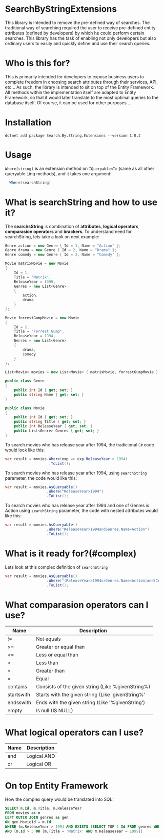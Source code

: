 # SearchByStringExtensions

This library is intended to remove the pre-defined way of searches. The traditional way of searching required the user to receive pre-defined entity attributes (defined by developers) by which he could perform certain searches. This library has the task of enabling not only developers but also ordinary users to easily and quickly define and use their search queries.

# Who is this for?

This is primarily intended for developers to expose business users to complete freedom in choosing search attributes through their services, API, etc... As such, the library is intended to sit on top of the Entity Framework. All methods within the implementation itself are adapted to Entity Framework, so that it would later translate to the most optimal queries to the database itself. Of course, it can be used for other purposes...

# Installation
```
dotnet add package Search.By.String.Extensions --version 1.0.2
```
# Usage
```Where(string)``` is an extension method on ```IQueryable<T>``` (same as all other queryable Linq methods), and it takes one argument:
```c#
  Where(searchString)
```

# What is searchString and how to use it?

The **searchsString** is combination of  **attributes**, **logical operators**, **comparasion operators** and **brackers**.
To understand need for searchString, lets take a look on next example:

```c#
Genre action = new Genre { Id = 1, Name = "Action" };
Genre drama = new Genre { Id = 2, Name = "Drama" };
Genre comedy = new Genre { Id = 3, Name = "Comedy" };

Movie matrixMovie = new Movie 
{ 
    Id = 1, 
    Title = "Matrix",
    ReleaseYear = 1999, 
    Genres = new List<Genre> 
    { 
        action, 
        drama 
    } 
};

Movie forrestGumpMovie = new Movie 
{ 
    Id = 2, 
    Title = "Forrest Gump",
    ReleaseYear = 1994, 
    Genres = new List<Genre> 
    { 
        drama, 
        comedy 
    } 
};

List<Movie> movies = new List<Movie> { matrixMovie, forrestGumpMovie };

public class Genre
{
    public int Id { get; set; }
    public string Name { get; set; }
}

public class Movie
{
    public int Id { get; set; }
    public string Title { get; set; }
    public int ReleaseYear { get; set; }
    public List<Genre> Genres { get; set; }
}
```

To search movies who has release year after 1994, the tradicional ```C#``` code would look like this:
```c#
var result = movies.Where(exp => exp.ReleaseYear > 1994)
                    .ToList();
```
To search movies who has release year after 1994, using ```searchString``` parameter, the code would like this:
```c#
var result = movies.AsQueryable()
                   .Where("ReleaseYear>1994")
                   .ToList();
```
To search movies who has release year after 1994 and one of Genres is Action using ```searchString``` parameter, the code with nested attributes would like this:
```c#
var result = movies.AsQueryable()
                   .Where("ReleaseYear>1994andGenres.Name=Action")
                   .ToList();
```

# What is it ready for?(#complex)

Lets look at this complex definition of ```searchString```
```c#
var result = movies.AsQueryable()
                   .Where("(ReleaseYear>1994orGenres.Name=Action)and(Id>3or(Title=MatrixandReleaseYear=1999))")
                   .ToList();
```
# What comparasion operators can I use?

|     Name      | Description     |
| ------------- | ------------- |
|       !=      | Not equals    |
|       >=      | Greater or equal than  |
|       <=      | Less or equal than  |
|       <     | Less  than  |
|       >    | Greater  than  |
|       =    | Equal  |
|       contains   | Consists of the given string (Like %givenString%)  |
|       startswith   | Starts with the given string (Like 'givenString%'|
|       endsswith   | Ends with the given string  (Like '%givenString')|
|       empty   | Is null (IS NULL) |

# What logical operators can I use?

|     Name      | Description     |
| ------------- | ------------- |
|       and     | Logical AND   |
|       or     | Logical OR   |

# On top Entity Framework

How the complex query would be translated into SQL:
```sql
SELECT m.Id, m.Title, m.ReleaseYear
FROM movies as m
LEFT OUTER JOIN genres as gen
ON gen.MovieId = m.Id
WHERE (m.ReleaseYear > 1994 AND EXISTS (SELECT TOP 1 Id FROM genres WHERE Id = gen.Id and Name = 'Action'))
AND (m.Id > 3 OR (m.Title = 'Matrix' AND m.ReleaseYear = 1999))
```




